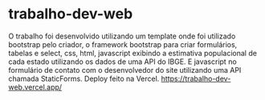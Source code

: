 # trabalho-dev-web

O trabalho foi desenvolvido utilizando um template onde foi utilizado bootstrap pelo criador,
o framework bootstrap para criar formulários, tabelas e select, css, html,
javascript exibindo a estimativa populacional
de cada estado utilizando os dados de uma API do IBGE.
E javascript no formulário de contato com o 
desenvolvedor do site utilizando uma API chamada StaticForms.
Deploy feito na Vercel.
https://trabalho-dev-web.vercel.app/
